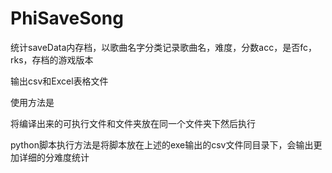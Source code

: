 # PhiSaveSong
统计saveData内存档，以歌曲名字分类记录歌曲名，难度，分数acc，是否fc，rks，存档的游戏版本

输出csv和Excel表格文件

使用方法是

将编译出来的可执行文件和文件夹放在同一个文件夹下然后执行

python脚本执行方法是将脚本放在上述的exe输出的csv文件同目录下，会输出更加详细的分难度统计
